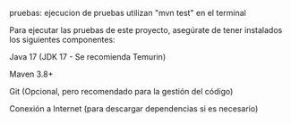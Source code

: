 pruebas:
ejecucion de pruebas utilizan "mvn test" en el terminal

Para ejecutar las pruebas de este proyecto, asegúrate de tener instalados los siguientes componentes:

Java 17 (JDK 17 - Se recomienda Temurin)

Maven 3.8+

Git (Opcional, pero recomendado para la gestión del código)

Conexión a Internet (para descargar dependencias si es necesario)
